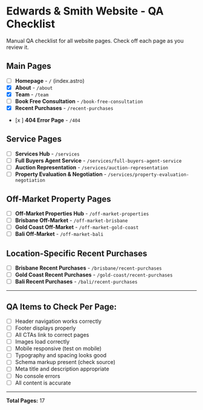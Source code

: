 # Edwards & Smith Website - QA Checklist

Manual QA checklist for all website pages. Check off each page as you review it.

## Main Pages
- [ ] **Homepage** - `/` (index.astro)
- [x] **About** - `/about`
- [x] **Team** - `/team`
- [ ] **Book Free Consultation** - `/book-free-consultation`
- [x] **Recent Purchases** - `/recent-purchases`
- [x ] **404 Error Page** - `/404`

## Service Pages
- [ ] **Services Hub** - `/services`
- [ ] **Full Buyers Agent Service** - `/services/full-buyers-agent-service`
- [ ] **Auction Representation** - `/services/auction-representation`
- [ ] **Property Evaluation & Negotiation** - `/services/property-evaluation-negotiation`

## Off-Market Property Pages
- [ ] **Off-Market Properties Hub** - `/off-market-properties`
- [ ] **Brisbane Off-Market** - `/off-market-brisbane`
- [ ] **Gold Coast Off-Market** - `/off-market-gold-coast`
- [ ] **Bali Off-Market** - `/off-market-bali`

## Location-Specific Recent Purchases
- [ ] **Brisbane Recent Purchases** - `/brisbane/recent-purchases`
- [ ] **Gold Coast Recent Purchases** - `/gold-coast/recent-purchases`
- [ ] **Bali Recent Purchases** - `/bali/recent-purchases`

---

## QA Items to Check Per Page:
- [ ] Header navigation works correctly
- [ ] Footer displays properly
- [ ] All CTAs link to correct pages
- [ ] Images load correctly
- [ ] Mobile responsive (test on mobile)
- [ ] Typography and spacing looks good
- [ ] Schema markup present (check source)
- [ ] Meta title and description appropriate
- [ ] No console errors
- [ ] All content is accurate

---

**Total Pages:** 17
